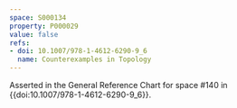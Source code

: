 ```yaml
---
space: S000134
property: P000029
value: false
refs:
- doi: 10.1007/978-1-4612-6290-9_6
  name: Counterexamples in Topology
---
```


Asserted in the General Reference Chart for space #140 in
{{doi:10.1007/978-1-4612-6290-9_6}}.
